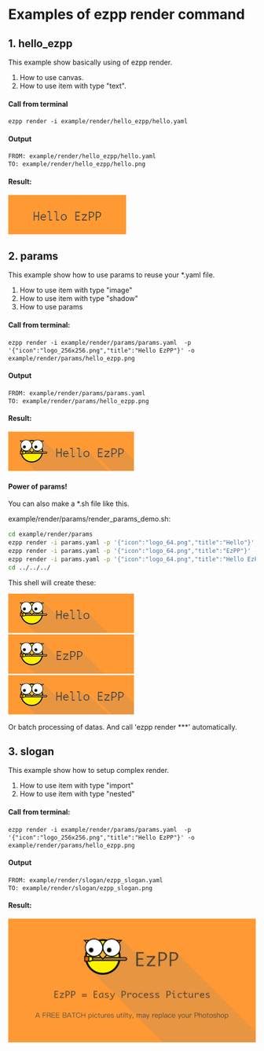 # Examples of ezpp render command

## 1. hello_ezpp

This example show basically using of ezpp render. 
1. How to use canvas.
2. How to use item with type "text".

#### Call from terminal
```text
ezpp render -i example/render/hello_ezpp/hello.yaml
```
#### Output
```text
FROM: example/render/hello_ezpp/hello.yaml
TO: example/render/hello_ezpp/hello.png
```

#### Result:

![](hello_ezpp/hello.png)


## 2. params

This example show how to use params to reuse your *.yaml file.
1. How to use item with type "image"
2. How to use item with type  "shadow"
3. How to use params

#### Call from terminal:
```text
ezpp render -i example/render/params/params.yaml  -p '{"icon":"logo_256x256.png","title":"Hello EzPP"}' -o example/render/params/hello_ezpp.png
```
#### Output
```text
FROM: example/render/params/params.yaml
TO: example/render/params/hello_ezpp.png
```

#### Result:

![](params/hello_ezpp.png)

#### Power of params!

You can also make a *.sh file like this.

example/render/params/render_params_demo.sh:
```bash
cd example/render/params
ezpp render -i params.yaml -p '{"icon":"logo_64.png","title":"Hello"}' -o hello.png
ezpp render -i params.yaml -p '{"icon":"logo_64.png","title":"EzPP"}' -o ezpp.png
ezpp render -i params.yaml -p '{"icon":"logo_64.png","title":"Hello EzPP"}' -o hello_ezpp.png
cd ../../../
```

This shell will create these:

![](params/hello.png)
![](params/ezpp.png)
![](params/hello_ezpp.png)

Or batch processing of datas. And call 'ezpp render ***' automatically.

## 3. slogan

This example show how to setup complex render.
1. How to use item with type "import"
2. How to use item with type "nested"

#### Call from terminal:
```text
ezpp render -i example/render/params/params.yaml  -p '{"icon":"logo_256x256.png","title":"Hello EzPP"}' -o example/render/params/hello_ezpp.png
```

#### Output
```text
FROM: example/render/slogan/ezpp_slogan.yaml
TO: example/render/slogan/ezpp_slogan.png
```

#### Result:

![](slogan/ezpp_slogan.png)
